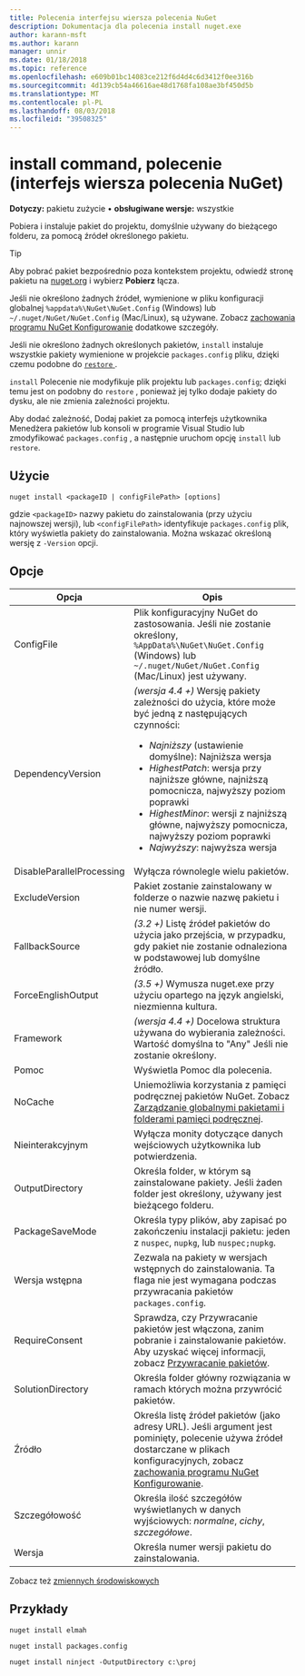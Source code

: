 ```yaml
---
title: Polecenia interfejsu wiersza polecenia NuGet
description: Dokumentacja dla polecenia install nuget.exe
author: karann-msft
ms.author: karann
manager: unnir
ms.date: 01/18/2018
ms.topic: reference
ms.openlocfilehash: e609b01bc14083ce212f6d4d4c6d3412f0ee316b
ms.sourcegitcommit: 4d139cb54a46616ae48d1768fa108ae3bf450d5b
ms.translationtype: MT
ms.contentlocale: pl-PL
ms.lasthandoff: 08/03/2018
ms.locfileid: "39508325"
---
```

# <a name="install-command-nuget-cli"></a>install command, polecenie (interfejs wiersza polecenia NuGet)

**Dotyczy:** pakietu zużycie &bullet; **obsługiwane wersje:** wszystkie

Pobiera i instaluje pakiet do projektu, domyślnie używany do bieżącego folderu, za pomocą źródeł określonego pakietu.

> [!Tip]
> Aby pobrać pakiet bezpośrednio poza kontekstem projektu, odwiedź stronę pakietu na [nuget.org](https://www.nuget.org) i wybierz **Pobierz** łącza.

Jeśli nie określono żadnych źródeł, wymienione w pliku konfiguracji globalnej `%appdata%\NuGet\NuGet.Config` (Windows) lub `~/.nuget/NuGet/NuGet.Config` (Mac/Linux), są używane. Zobacz [zachowania programu NuGet Konfigurowanie](../consume-packages/configuring-nuget-behavior.md) dodatkowe szczegóły.

Jeśli nie określono żadnych określonych pakietów, `install` instaluje wszystkie pakiety wymienione w projekcie `packages.config` pliku, dzięki czemu podobne do [ `restore` ](cli-ref-restore.md).

`install` Polecenie nie modyfikuje plik projektu lub `packages.config`; dzięki temu jest on podobny do `restore` , ponieważ jej tylko dodaje pakiety do dysku, ale nie zmienia zależności projektu.

Aby dodać zależność, Dodaj pakiet za pomocą interfejs użytkownika Menedżera pakietów lub konsoli w programie Visual Studio lub zmodyfikować `packages.config` , a następnie uruchom opcję `install` lub `restore`.

## <a name="usage"></a>Użycie

```cli
nuget install <packageID | configFilePath> [options]
```

gdzie `<packageID>` nazwy pakietu do zainstalowania (przy użyciu najnowszej wersji), lub `<configFilePath>` identyfikuje `packages.config` plik, który wyświetla pakiety do zainstalowania. Można wskazać określoną wersję z `-Version` opcji.

## <a name="options"></a>Opcje

| Opcja | Opis |
| --- | --- |
| ConfigFile | Plik konfiguracyjny NuGet do zastosowania. Jeśli nie zostanie określony, `%AppData%\NuGet\NuGet.Config` (Windows) lub `~/.nuget/NuGet/NuGet.Config` (Mac/Linux) jest używany.|
| DependencyVersion | *(wersja 4.4 +)*  Wersję pakiety zależności do użycia, które może być jedną z następujących czynności:<br/><ul><li>*Najniższy* (ustawienie domyślne): Najniższa wersja</li><li>*HighestPatch*: wersja przy najniższe główne, najniższą pomocnicza, najwyższy poziom poprawki</li><li>*HighestMinor*: wersji z najniższą główne, najwyższy pomocnicza, najwyższy poziom poprawki</li><li>*Najwyższy*: najwyższa wersja</li></ul> |
| DisableParallelProcessing | Wyłącza równolegle wielu pakietów. |
| ExcludeVersion | Pakiet zostanie zainstalowany w folderze o nazwie nazwę pakietu i nie numer wersji. |
| FallbackSource | *(3.2 +)*  Listę źródeł pakietów do użycia jako przejścia, w przypadku, gdy pakiet nie zostanie odnaleziona w podstawowej lub domyślne źródło. |
| ForceEnglishOutput | *(3.5 +)* Wymusza nuget.exe przy użyciu opartego na język angielski, niezmienna kultura. |
| Framework | *(wersja 4.4 +)*  Docelowa struktura używana do wybierania zależności. Wartość domyślna to "Any" Jeśli nie zostanie określony. |
| Pomoc | Wyświetla Pomoc dla polecenia. |
| NoCache | Uniemożliwia korzystania z pamięci podręcznej pakietów NuGet. Zobacz [Zarządzanie globalnymi pakietami i folderami pamięci podręcznej](../consume-packages/managing-the-global-packages-and-cache-folders.md). |
| Nieinterakcyjnym | Wyłącza monity dotyczące danych wejściowych użytkownika lub potwierdzenia. |
| OutputDirectory | Określa folder, w którym są zainstalowane pakiety. Jeśli żaden folder jest określony, używany jest bieżącego folderu. |
| PackageSaveMode | Określa typy plików, aby zapisać po zakończeniu instalacji pakietu: jeden z `nuspec`, `nupkg`, lub `nuspec;nupkg`. |
| Wersja wstępna | Zezwala na pakiety w wersjach wstępnych do zainstalowania. Ta flaga nie jest wymagana podczas przywracania pakietów `packages.config`. |
| RequireConsent | Sprawdza, czy Przywracanie pakietów jest włączona, zanim pobranie i zainstalowanie pakietów. Aby uzyskać więcej informacji, zobacz [Przywracanie pakietów](../consume-packages/package-restore.md). |
| SolutionDirectory | Określa folder główny rozwiązania w ramach których można przywrócić pakietów. |
| Źródło | Określa listę źródeł pakietów (jako adresy URL). Jeśli argument jest pominięty, polecenie używa źródeł dostarczane w plikach konfiguracyjnych, zobacz [zachowania programu NuGet Konfigurowanie](../consume-packages/configuring-nuget-behavior.md). |
| Szczegółowość | Określa ilość szczegółów wyświetlanych w danych wyjściowych: *normalne*, *cichy*, *szczegółowe*. |
| Wersja | Określa numer wersji pakietu do zainstalowania. |

Zobacz też [zmiennych środowiskowych](cli-ref-environment-variables.md)

## <a name="examples"></a>Przykłady

```cli
nuget install elmah

nuget install packages.config

nuget install ninject -OutputDirectory c:\proj
```
